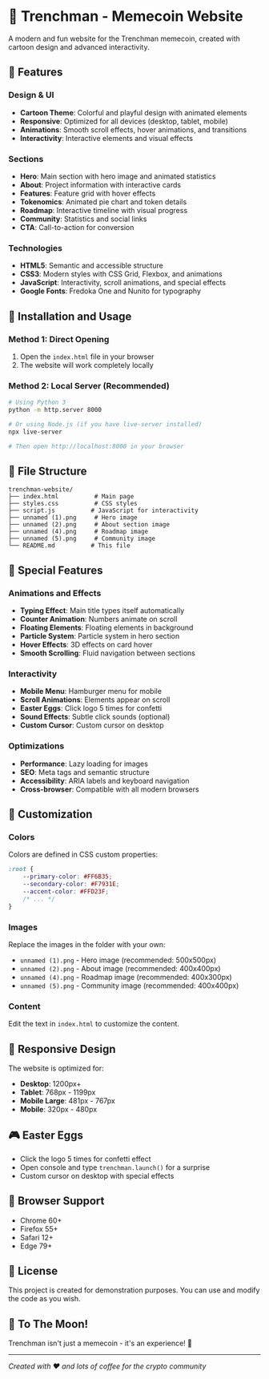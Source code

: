 # 🚀 Trenchman - Memecoin Website

A modern and fun website for the Trenchman memecoin, created with cartoon design and advanced interactivity.

## 🎨 Features

### Design & UI
- **Cartoon Theme**: Colorful and playful design with animated elements
- **Responsive**: Optimized for all devices (desktop, tablet, mobile)
- **Animations**: Smooth scroll effects, hover animations, and transitions
- **Interactivity**: Interactive elements and visual effects

### Sections
- **Hero**: Main section with hero image and animated statistics
- **About**: Project information with interactive cards
- **Features**: Feature grid with hover effects
- **Tokenomics**: Animated pie chart and token details
- **Roadmap**: Interactive timeline with visual progress
- **Community**: Statistics and social links
- **CTA**: Call-to-action for conversion

### Technologies
- **HTML5**: Semantic and accessible structure
- **CSS3**: Modern styles with CSS Grid, Flexbox, and animations
- **JavaScript**: Interactivity, scroll animations, and special effects
- **Google Fonts**: Fredoka One and Nunito for typography

## 🚀 Installation and Usage

### Method 1: Direct Opening
1. Open the `index.html` file in your browser
2. The website will work completely locally

### Method 2: Local Server (Recommended)
```bash
# Using Python 3
python -m http.server 8000

# Or using Node.js (if you have live-server installed)
npx live-server

# Then open http://localhost:8000 in your browser
```

## 📁 File Structure

```
trenchman-website/
├── index.html          # Main page
├── styles.css          # CSS styles
├── script.js          # JavaScript for interactivity
├── unnamed (1).png     # Hero image
├── unnamed (2).png     # About section image
├── unnamed (4).png     # Roadmap image
├── unnamed (5).png     # Community image
└── README.md          # This file
```

## 🎯 Special Features

### Animations and Effects
- **Typing Effect**: Main title types itself automatically
- **Counter Animation**: Numbers animate on scroll
- **Floating Elements**: Floating elements in background
- **Particle System**: Particle system in hero section
- **Hover Effects**: 3D effects on card hover
- **Smooth Scrolling**: Fluid navigation between sections

### Interactivity
- **Mobile Menu**: Hamburger menu for mobile
- **Scroll Animations**: Elements appear on scroll
- **Easter Eggs**: Click logo 5 times for confetti
- **Sound Effects**: Subtle click sounds (optional)
- **Custom Cursor**: Custom cursor on desktop

### Optimizations
- **Performance**: Lazy loading for images
- **SEO**: Meta tags and semantic structure
- **Accessibility**: ARIA labels and keyboard navigation
- **Cross-browser**: Compatible with all modern browsers

## 🎨 Customization

### Colors
Colors are defined in CSS custom properties:
```css
:root {
    --primary-color: #FF6B35;
    --secondary-color: #F7931E;
    --accent-color: #FFD23F;
    /* ... */
}
```

### Images
Replace the images in the folder with your own:
- `unnamed (1).png` - Hero image (recommended: 500x500px)
- `unnamed (2).png` - About image (recommended: 400x400px)
- `unnamed (4).png` - Roadmap image (recommended: 400x300px)
- `unnamed (5).png` - Community image (recommended: 400x400px)

### Content
Edit the text in `index.html` to customize the content.

## 📱 Responsive Design

The website is optimized for:
- **Desktop**: 1200px+
- **Tablet**: 768px - 1199px
- **Mobile Large**: 481px - 767px
- **Mobile**: 320px - 480px

## 🎮 Easter Eggs

- Click the logo 5 times for confetti effect
- Open console and type `trenchman.launch()` for a surprise
- Custom cursor on desktop with special effects

## 🔧 Browser Support

- Chrome 60+
- Firefox 55+
- Safari 12+
- Edge 79+

## 📝 License

This project is created for demonstration purposes. You can use and modify the code as you wish.

## 🚀 To The Moon!

Trenchman isn't just a memecoin - it's an experience! 🌙

---

*Created with ❤️ and lots of coffee for the crypto community*